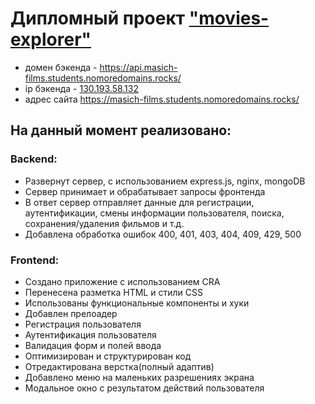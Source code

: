 # Дипломный проект ["movies-explorer"](https://masich-films.students.nomoredomains.rocks/)

* домен бэкенда - https://api.masich-films.students.nomoredomains.rocks/
* ip бэкенда - [130.193.58.132](https://api.masich-films.students.nomoredomains.rocks/)
* адрес сайта https://masich-films.students.nomoredomains.rocks/

## На данный момент реализовано:
### Backend:
* Развернут сервер, с использованием express.js, nginx, mongoDB
* Сервер принимает и обрабатывает запросы фронтенда
* В ответ сервер отправляет данные для регистрации, аутентификации,
  смены информации пользователя, поиска, сохранения/удаления фильмов и т.д.
* Добавлена обработка ошибок 400, 401, 403, 404, 409, 429, 500

### Frontend:

* Создано приложение с использованием CRA
* Перенесена разметка HTML и стили CSS
* Использованы функциональные компоненты и хуки
* Добавлен прелоадер
* Регистрация пользователя
* Аутентификация пользователя
* Валидация форм и полей ввода
* Оптимизирован и структурирован код
* Отредактирована верстка(полный адаптив)
* Добавлено меню на маленьких разрешениях экрана
* Модальное окно с результатом действий пользователя
